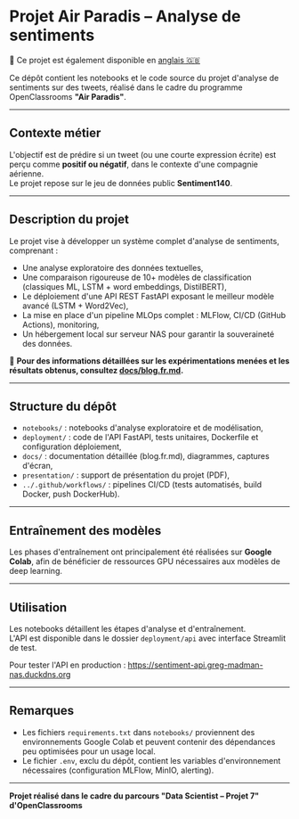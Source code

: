 # Projet Air Paradis – Analyse de sentiments

📘 Ce projet est également disponible en [anglais 🇬🇧](./README.md)

Ce dépôt contient les notebooks et le code source du projet d'analyse de sentiments sur des tweets, réalisé dans le cadre du programme OpenClassrooms **"Air Paradis"**.

---

## Contexte métier

L'objectif est de prédire si un tweet (ou une courte expression écrite) est perçu comme **positif ou négatif**, dans le contexte d'une compagnie aérienne.  
Le projet repose sur le jeu de données public **Sentiment140**.

---

## Description du projet

Le projet vise à développer un système complet d'analyse de sentiments, comprenant :

- Une analyse exploratoire des données textuelles,
- Une comparaison rigoureuse de 10+ modèles de classification (classiques ML, LSTM + word embeddings, DistilBERT),
- Le déploiement d'une API REST FastAPI exposant le meilleur modèle avancé (LSTM + Word2Vec),
- La mise en place d'un pipeline MLOps complet : MLFlow, CI/CD (GitHub Actions), monitoring,
- Un hébergement local sur serveur NAS pour garantir la souveraineté des données.

📖 **Pour des informations détaillées sur les expérimentations menées et les résultats obtenus, consultez [docs/blog.fr.md](./docs/blog.fr.md).**

---

## Structure du dépôt

- `notebooks/` : notebooks d'analyse exploratoire et de modélisation,
- `deployment/` : code de l'API FastAPI, tests unitaires, Dockerfile et configuration déploiement,
- `docs/` : documentation détaillée (blog.fr.md), diagrammes, captures d'écran,
- `presentation/` : support de présentation du projet (PDF),
- `../.github/workflows/` : pipelines CI/CD (tests automatisés, build Docker, push DockerHub).

---

## Entraînement des modèles

Les phases d'entraînement ont principalement été réalisées sur **Google Colab**, afin de bénéficier de ressources GPU nécessaires aux modèles de deep learning.

---

## Utilisation

Les notebooks détaillent les étapes d'analyse et d'entraînement.  
L'API est disponible dans le dossier `deployment/api` avec interface Streamlit de test.

Pour tester l'API en production : https://sentiment-api.greg-madman-nas.duckdns.org

---

## Remarques

- Les fichiers `requirements.txt` dans `notebooks/` proviennent des environnements Google Colab et peuvent contenir des dépendances peu optimisées pour un usage local.
- Le fichier `.env`, exclu du dépôt, contient les variables d'environnement nécessaires (configuration MLFlow, MinIO, alerting).

---

**Projet réalisé dans le cadre du parcours "Data Scientist – Projet 7" d'OpenClassrooms**